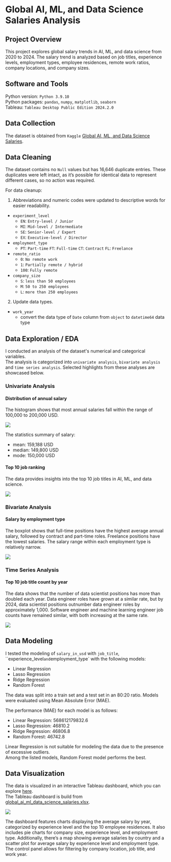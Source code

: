 # Global AI, ML, and Data Science Salaries Analysis

## Project Overview
This project explores global salary trends in AI, ML, and data science from 2020 to 2024. The salary trend is analyzed based on job titles, experience levels, employment types, employee residences, remote work ratios, company locations, and company sizes.  

## Software and Tools
Python version: `Python 3.9.10`  
Python packages: `pandas`, `numpy`, `matplotlib`, `seaborn`  
Tableau: `Tableau Desktop Public Edition 2024.2.0` 

## Data Collection
The dataset is obtained from `Kaggle` [Global AI, ML, and Data Science Salaries](https://www.kaggle.com/datasets/msjahid/global-ai-ml-and-data-science-salaries).  

## Data Cleaning
The dataset contains no `Null` values but has 16,646 duplicate entries. These duplicates were left intact, as it’s possible for identical data to represent different cases, so no action was required.  
  
For data cleanup:   
1. Abbreviations and numeric codes were updated to descriptive words for easier readability. 
* `experiment_level`
  * `EN`: `Entry-level / Junior`
  * `MI`: `Mid-level / Intermediate`
  * `SE`: `Senior-level / Expert`
  * `EX`: `Executive-level / Director` 
* `employment_type`
  * `PT`: `Part-time`
    `FT`: `Full-time`
    `CT`: `Contract`
    `FL`: `Freelance`
* `remote_ratio`
  * `0`: `No remote work`
  * `1`: `Partially remote / hybrid`
  * `100`: `Fully remote`
* `company_size`
  * `S`: `less than 50 employees`
  * `M`: `50 to 250 employees`
  * `L`: `more than 250 employees`
2. Update data types.
* `work_year`
  * convert the data type of `Date` column from `object` to `datetime64` data type

## Data Exploration / EDA
I conducted an analysis of the dataset's numerical and categorical variables.  
The analysis is categorized into `univariate analysis`, `bivariate analysis` and `time series analysis`. Selected highlights from these analyses are showcased below.  
 
### Univariate Analysis
#### Distribution of annual salary
The histogram shows that most annual salaries fall within the range of 100,000 to 200,000 USD.   

<kbd>
<img src="https://github.com/user-attachments/assets/8721a3b0-cb92-4a25-a4ce-d11c7e6225bd">
</kbd>

The statistics summary of salary:
* mean: 159,188 USD
* median: 149,800 USD
* mode: 150,000 USD

#### Top 10 job ranking
The data provides insights into the top 10 job titles in AI, ML, and data science.  

<kbd>
<img src="https://github.com/user-attachments/assets/81ffe7de-e79f-4a60-b0b8-e979d59a5212">
</kbd>

### Bivariate Analysis
#### Salary by employment type
The boxplot shows that full-time positions have the highest average annual salary, followed by contract and part-time roles. Freelance positions have the lowest salaries. The salary range within each employment type is relatively narrow.   

<kbd>
<img src="https://github.com/user-attachments/assets/b98830ba-8c8d-46fd-9d34-4c3350b97078">
</kbd>

### Time Series Analysis
#### Top 10 job title count by year
The data shows that the number of data scientist positions has more than doubled each year. Data engineer roles have grown at a similar rate, but by 2024, data scientist positions outnumber data engineer roles by approximately 1,000. Software engineer and machine learning engineer job counts have remained similar, with both increasing at the same rate.

<kbd>
<img src="https://github.com/user-attachments/assets/4373fa81-6081-45ea-bf88-68fa67023d4a">
</kbd>

## Data Modeling
I tested the modeling of `salary_in_usd` with `job_title`, ``experience_level` and `employment_type` with the following models:
* Linear Regression
* Lasso Regression
* Ridge Regression
* Random Forest

The data was split into a train set and a test set in an 80:20 ratio. Models were evaluated using Mean Absolute Error (MAE).  

The performance (MAE) for each model is as follows:
* Linear Regression: 568612179832.6
* Lasso Regression: 46810.2
* Ridge Regression: 46806.8
* Random Forest: 46742.8

Linear Regression is not suitable for modeling the data due to the presence of excessive outliers.   
Among the listed models, Random Forest model performs the best.

## Data Visualization
The data is visualized in an interactive Tableau dashboard, which you can explore [here](https://public.tableau.com/app/profile/lily.tiong/viz/global_ai_ml_data_science_slaaries/Dashboard).   
The Tableau dashboard is build from [global_ai_ml_data_science_salaries.xlsx](https://github.com/ltiongl/portfolio-projects/blob/main/global-ai-ml-data-science-salaries/global_ai_ml_data_science_salaries.xlsx).  

<kbd>
<img src="https://github.com/user-attachments/assets/34758ca1-ea3e-42c4-a477-d508980cdeae">
</kbd>    
    
The dashboard features charts displaying the average salary by year, categorized by experience level and the top 10 employee residences. It also includes pie charts for company size, experience level, and employment type. Additionally, there’s a map showing average salaries by country and a scatter plot for average salary by experience level and employment type. The control panel allows for filtering by company location, job title, and work year.  
